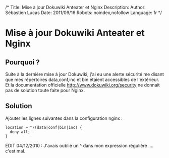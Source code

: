 /*
Title: Mise à jour Dokuwiki Anteater et Nginx
Description: 
Author: Sébastien Lucas
Date: 2011/09/16
Robots: noindex,nofollow
Language: fr
*/
# Mise à jour Dokuwiki Anteater et Nginx

## Pourquoi ?
Suite à la dernière mise à jour Dokuwiki, j'ai eu une alerte sécurité me disant que mes répertoires data,conf,inc et bin étaient accessibles de l'extérieur. Et la documentation officielle http://www.dokuwiki.org/security ne donnait pas de solution toute faite pour Nginx.
## Solution

Ajouter les lignes suivantes dans la configuration nginx :
```
location ~ ^/(data|conf|bin|inc) {
  deny all;
}
```

EDIT 04/12/2010 : J'avais oublié un ^ dans mon expression régulière .... c'est mal.






